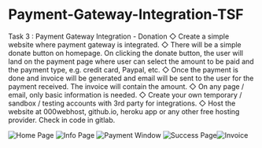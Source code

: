 # Payment-Gateway-Integration-TSF
Task 3 : Payment Gateway Integration - Donation 
◇ Create a simple website where payment gateway is integrated.
◇ There will be a simple donate button on homepage. On clicking the donate button, the user will land on the payment page where
user can select the amount to be paid and the payment type, e.g. credit card, Paypal, etc.
◇ Once the payment is done and invoice will be generated and email will be sent to the user for the payment received. The
invoice will contain the amount.
◇ On any page / email, only basic information is needed.
◇ Create your own temporary / sandbox / testing accounts with 3rd party for integrations.
◇ Host the website at 000webhost, github.io, heroku app or any other free hosting provider. 
Check in code in gitlab.

![Home Page](https://user-images.githubusercontent.com/77893513/126335544-e02b8480-23cc-4be2-984c-ed8597677ccc.jpg)
![Info Page](https://user-images.githubusercontent.com/77893513/126335525-4a8c2e33-0945-457c-a4b0-8dbcf9d93c05.jpg)
![Payment Window](https://user-images.githubusercontent.com/77893513/126335506-b52baf72-1f99-46b6-988a-16d96dedd44f.jpg)
![Success Page](https://user-images.githubusercontent.com/77893513/126335492-e038778e-25ed-43f6-a813-e57c44a28b37.jpg)![Invoice](https://user-images.githubusercontent.com/77893513/126336470-998ecbfe-2402-400f-9ef9-d37c18a4e161.jpg)
